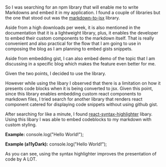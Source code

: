 So I was searching for an npm library that will enable me to write Markdowns and embed it in my application. I found a couple of libraries but the one that stood out was the <a href="https://www.npmjs.com/package/markdown-to-jsx">markdown-to-jsx</a> library.

Aside from a high downloads per week, it is also mentioned in the documentation that it is a lightweight library, plus, it enables the developer to embed their custom components to the markdown itself. That is really convenient and also practical for the flow that I am going to use in composing the blog as I am planning to embed gists snippets.

Aside from embedding gist, I can also embed demo of the topic that I am discussing in a specific blog which makes the feature even better for me.

Given the two points, I decided to use the library.

However while using the libary I observed that there is a limitation on how it presents code blocks when it is being converted to jsx. Given this point, since this library enables embedding custom react components to markdown files, I tried search for another library that renders react component catered for displaying code snippets without using github gist.

After searching for like a minute, I found <a href="https://www.npmjs.com/package/react-syntax-highlighter">react-syntax-highlighter</a> libary. Using this libary I was able to embed codeblocks to my markdown with custom styling.

**Example:**
<CodeBlock language="js">
console.log("Hello World!");
</CodeBlock>

**Example (a11yDark):**
<CodeBlock language="js" styleName="a11yDark">
console.log("Hello World!");
</CodeBlock>

As you can see, using the syntax highlighter improves the presentation of code by A LOT.

